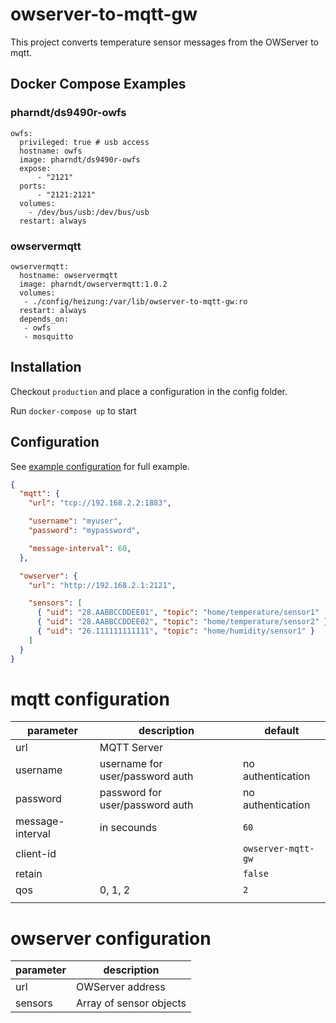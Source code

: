 # owserver-to-mqtt-gw

This project converts temperature sensor messages from the OWServer to mqtt.

## Docker Compose Examples

### pharndt/ds9490r-owfs

```
owfs:
  privileged: true # usb access
  hostname: owfs
  image: pharndt/ds9490r-owfs
  expose:
      - "2121"
  ports:
      - "2121:2121"
  volumes:
    - /dev/bus/usb:/dev/bus/usb
  restart: always
```

### owservermqtt
```
owservermqtt:
  hostname: owservermqtt
  image: pharndt/owservermqtt:1.0.2
  volumes:
   - ./config/heizung:/var/lib/owserver-to-mqtt-gw:ro
  restart: always
  depends_on:
   - owfs
   - mosquitto
```


## Installation

Checkout `production` and place a configuration in the config folder.

Run `docker-compose up` to start

## Configuration
See [example configuration](config-example.json) for full example.

```json
{
  "mqtt": {
    "url": "tcp://192.168.2.2:1883",

    "username": "myuser",
    "password": "mypassword",

    "message-interval": 60,
  },

  "owserver": {
    "url": "http://192.168.2.1:2121",

    "sensors": [
      { "uid": "28.AABBCCDDEE01", "topic": "home/temperature/sensor1"	},
      { "uid": "28.AABBCCDDEE02", "topic": "home/temperature/sensor2" },
      { "uid": "26.111111111111", "topic": "home/humidity/sensor1" }
    ]
  }
}
```

# mqtt configuration

| parameter        | description                     | default            |
| ---------------- | ------------------------------- | ------------------ |
| url              | MQTT Server                     |                    |
| username         | username for user/password auth | no authentication  |
| password         | password for user/password auth | no authentication  |
| message-interval | in secounds                     | `60`               |
| client-id        |                                 | `owserver-mqtt-gw` |
| retain           |                                 | `false`            |
| qos              | 0, 1, 2                         | `2`                |
|                  |                                 |                    |

# owserver configuration

| parameter | description             |
| --------- | ----------------------- |
| url       | OWServer address        |
| sensors   | Array of sensor objects |
